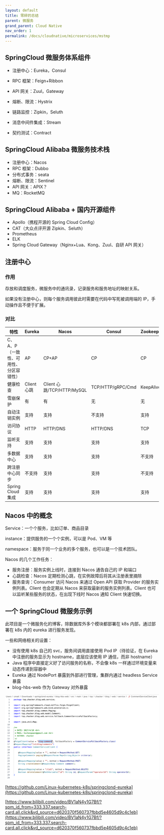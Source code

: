 ```yaml
---
layout: default
title: 零碎的总结
parent: 微服务
grand_parent: Cloud Native
nav_order: 1
permalink: /docs/cloudnative/microservices/mstmp
---
```




## SpringCloud 微服务体系组件

- 注册中心：Eureka，Consul

- RPC 框架：Feign+Ribbon 

- API 网关：Zuul，Gateway

- 熔断、限流：Hystrix

- 链路监控：Zipkin，Seluth

- 消息中间件集成：Stream

- 契约测试：Contract



## SpringCloud Alibaba 微服务技术栈

- 注册中心：Nacos
- RPC 框架：Dubbo
- 分布式事务：seata
- 熔断、限流：Sentinel
- API 网关：APIX？
- MQ：RocketMQ



## SpringCloud Alibaba + 国内开源组件

- Apollo（携程开源的 Spring Cloud Config）
- CAT（大众点评开源 Zipkin、Seluth）
- Prometheus
- ELK
- Spring Cloud Gateway（Nginx+Lua、Kong、Zuul、自研 API 网关）



## 注册中心

### 作用

存放和调度服务，微服务中的通讯录，记录服务和服务地址的映射关系。

如果没有注册中心，则每个服务调用彼此时需要在代码中写死被调用端的 IP，手动操作且不便于扩展。

### 对比

| 特性                                  | Eureka      | Nacos                      | Consul            | Zookeeper |
| ------------------------------------- | ----------- | -------------------------- | ----------------- | --------- |
| C、A、P（一致性、可用性、分区容错性） | AP          | CP+AP                      | CP                | CP        |
| 健康检查                              | Client 心跳 | Client 心跳/TCP/HTTP/MySQL | TCP/HTTP/gRPC/Cmd | KeepAlive |
| 雪崩保护                              | 有          | 有                         | 无                | 无        |
| 自动注销实例                          | 支持        | 支持                       | 不支持            | 支持      |
| 访问协议                              | HTTP        | HTTP/DNS                   | HTTP/DNS          | TCP       |
| 监听支持                              | 支持        | 支持                       | 支持              | 支持      |
| 多数据中心                            | 支持        | 支持                       | 支持              | 不支持    |
| 跨注册中心同步                        | 不支持      | 支持                       | 支持              | 不支持    |
| Spring Cloud 集成                     | 支持        | 支持                       | 支持              | 支持      |



## Nacos 中的概念

Service：一个个服务，比如订单、商品目录

instance：提供服务的一个个实例，可以是 Pod、VM 等

namespace：服务于同一个业务的多个服务，也可以是一个技术团队。



Nacos 的几个工作任务：

- 服务注册：服务实例上线时，连接到 Nacos 通告自己的 IP 和端口
- 心跳检查：Nacos 定期检测心跳，在实例故障后将其从注册表里摘除
- 服务查询：Consumer 访问 Nacos 来通过 Open API 获取 Provider 的服务实例列表。Client 也会定期从 Nacos 来获取最新的服务实例列表。Client 也可以监听某些服务的状态，在出现下线时 Nacos 通知 Client 快速切换。



## 一个 SpringCloud 微服务示例

此项目是一个微服务化的博客，除数据库外多个模块都部署在 k8s 内部，通过部署在 k8s 内的 eureka 进行服务发现。

一些和网络相关的设置：

- 没有使用 k8s 自己的 svc，服务间调用直接使用 Pod IP（待验证，在 Eureka 中注册的服务显示为 hostname，底层应该使用 IP 通信，而非 hostname）
- Java 程序中直接定义好了访问服务的名称，不会像 k8s 一样通过环境变量来动态传递到容器中
- Eureka 通过 NodePort 暴露到外部进行管理，集群内通过 headless Service 暴露
- blog-hbs-web 作为 Gateway 对外暴露



![image-20230516104145324](../../../pics/image-20230516104145324.png)

[https://github.com/Linux-kubernetes-k8s/springclond-eureka](https://github.com/Linux-kubernetes-k8s/springclond-eureka)

[https://www.bilibili.com/video/BV1aN4y1G7Bf/?spm_id_from=333.337.search-card.all.click&vd_source=d620370f560737fbbd5e4605d9c4c1eb](https://www.bilibili.com/video/BV1aN4y1G7Bf/?spm_id_from=333.337.search-card.all.click&vd_source=d620370f560737fbbd5e4605d9c4c1eb)
